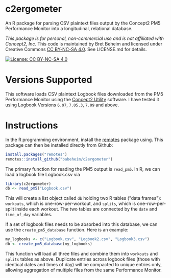 # c2ergometer

An R package for parsing CSV plaintext files output by the Concept2 PM5 Performance Monitor into a longitudinal, relational database.

*This package is for personal, non-commercial use and is not affiliated with Concept2, Inc.* This code is maintained by Bret Beheim and licensed under Creative Commons [CC BY-NC-SA 4.0](https://creativecommons.org/licenses/by-nc-sa/4.0/). See LICENSE.md for details.

[![License: CC BY-NC-SA 4.0](https://licensebuttons.net/l/by-nc-sa/4.0/80x15.png)](https://creativecommons.org/licenses/by-nc-sa/4.0/)

# Versions Supported

This software loads CSV plaintext Logbook files downloaded from the PM5 Performance Monitor using the [Concept2 Utility](https://www.concept2.com/service/software) software. I have tested it using Logbook Versions `6.97`, `7.05.3`, `7.09` and above.

# Instructions

In the R programming environment, install the [remotes](https://cran.r-project.org/web/packages/remotes/index.html) package using. This package can then be installed directly from Github:

```r
install.packages("remotes")
remotes::install_github("babeheim/c2ergometer")
```

The primary function for reading the PM5 output is `read_pm5`. In R, we can load a logbook file Logbook.csv via

```r
library(c2ergometer)
db <- read_pm5("Logbook.csv")
```

This will create a list object called `db` holding two R tables ("data frames"): `workouts`, which is one-row-per-workout, and `splits`, which is one-row-per-split inside each workout. The two tables are connected by the `date` and `time_of_day` variables.

If a set of logbook files needs to be absorbed into this database, we can use the `create_pm5_database` function. Here is an example:

```r
my_logbooks <- c("Logbook.csv", "Logbook2.csv", "Logbook3.csv")
db <- create_pm5_database(my_logbooks)
```

This function will load all three files and combine them into `workouts` and `splits` tables as above. Duplicate entries across logbook files (those with identical dates and times of day) will be compacted to unique entries only, allowing aggregation of multiple files from the same Performance Monitor.

